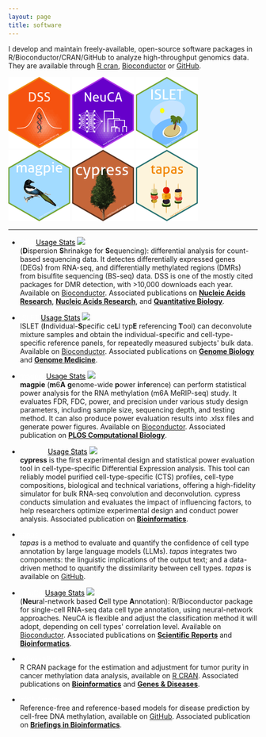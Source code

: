 ```yaml
---
layout: page
title: software
---
```



I develop and maintain freely-available, open-source software packages in R/Bioconductor/CRAN/GitHub to analyze high-throughput genomics 
data. They are available through [R cran](https://cran.r-project.org/), [Bioconductor](https://www.bioconductor.org/) 
or [GitHub](https://github.com/haoharryfeng). 


<p float="left">
  <img src="./assets/pics/DSS_hex.png" width="125" height="144" />
  <img src="./assets/pics/NeuCA_hex.png" width="125" height="144" />
 	<img src="./assets/pics/ISLET_hex.png" width="125" height="144" />
 	 	<img src="./assets/pics/magpie_hex.png" width="125" height="144" />
 	 	 	 	<img src="./assets/pics/cypress_hex.png" width="125" height="144" />
 	 	 	 		<img src="./assets/pics/tapas.png" width="125" height="144" />
 	 	 	 	
 	 	 	 	
<!--   		<img src="/img3.png" width="100" /> 	-->
</p>

---------------


- <a style="color: white;" class="btn btn-primary" href="https://bioconductor.org/packages/release/bioc/html/DSS.html">DSS</a> 
  <a style="color: black;" class="btn" href="http://bioconductor.org/packages/stats/bioc/DSS/">Usage Stats</a> 
  <img src="https://bioconductor.org/shields/years-in-bioc/DSS.svg"><br/>
  (**D**ispersion **S**hrinakge for **S**equencing): differential analysis for 
  count-based sequencing data. It detectes differentially expressed genes (DEGs) from RNA-seq, and differentially methylated regions (DMRs) from 
  bisulfite sequencing (BS-seq) data. DSS is one of the mostly cited packages for DMR detection, with >10,000 downloads each year. Available on [Bioconductor](https://bioconductor.org/packages/release/bioc/html/DSS.html). Associated publications on [**Nucleic Acids Research**](https://academic.oup.com/nar/article/42/8/e69/1074350), [**Nucleic Acids Research**](https://academic.oup.com/nar/article/43/21/e141/2468097), and [**Quantitative Biology**](https://onlinelibrary.wiley.com/doi/10.1007/s40484-019-0183-8). 

- <a  style="color: white;" class="btn btn-primary" href="https://www.bioconductor.org/packages/ISLET/">ISLET</a>
  <a style="color: black;" class="btn" href="http://bioconductor.org/packages/stats/bioc/ISLET/">Usage Stats</a> 
  <img src="https://bioconductor.org/shields/years-in-bioc/ISLET.svg"><br/>
  ISLET (**I**ndividual-**S**pecific ce**L**l typ**E** referencing **T**ool) can deconvolute mixture samples and obtain the individual-specific and cell-type-specific reference panels, for repeatedly measured subjects' bulk data. Available on [Bioconductor](https://www.bioconductor.org/packages/ISLET/). Associated publications on [**Genome Biology**](https://genomebiology.biomedcentral.com/articles/10.1186/s13059-023-03014-8) and [**Genome Medicine**](https://genomemedicine.biomedcentral.com/articles/10.1186/s13073-024-01338-z).
				       
- <a  style="color: white;" class="btn btn-primary" href="https://www.bioconductor.org/packages/magpie/">magpie</a>
  <a style="color: black;" class="btn" href="http://bioconductor.org/packages/stats/bioc/magpie/">Usage Stats</a> 
  <img src="https://bioconductor.org/shields/years-in-bioc/magpie.svg"><br/>
  **magpie** (**m**6**A** **g**enome-wide **p**ower **i**nf**e**rence) can perform statistical power analysis for the RNA methylation (m6A MeRIP-seq) study. It evaluates FDR, FDC, power, and precision under various study design parameters, including sample size, sequencing depth, and testing method. It can also produce power evaluation results into .xlsx files and generate power figures. Available on [Bioconductor](https://www.bioconductor.org/packages/magpie/). Associated publication on [**PLOS Computational Biology**](https://journals.plos.org/ploscompbiol/article?id=10.1371/journal.pcbi.1011875). 

- <a  style="color: white;" class="btn btn-primary" href="https://www.bioconductor.org/packages/cypress/">cypress</a>
  <a style="color: black;" class="btn" href="http://bioconductor.org/packages/stats/bioc/cypress/">Usage Stats</a> 
  <img src="https://bioconductor.org/shields/years-in-bioc/cypress.svg"><br/>
  **cypress**  is the first experimental design and statistical power evaluation tool in cell-type-specific Differential Expression analysis. This tool can reliably model purified cell-type-specific (CTS) profiles, cell-type compositions, biological and technical variations, offering a high-fidelity simulator for bulk RNA-seq convolution and deconvolution. cypress conducts simulation and evaluates the impact of influencing factors, to help researchers optimize experimental design and conduct power analysis. Associated publication on [**Bioinformatics**](https://academic.oup.com/bioinformatics/article/40/8/btae511/7735301).

- <a  style="color: white;" class="btn btn-primary" href="https://github.com/wxt175/tapas">tapas</a><br/> 
  *tapas* is a method to evaluate and quantify the confidence of cell type annotation by large language models (LLMs). *tapas* integrates two components: the linguistic implications of the output text; and a data-driven method to quantify the dissimilarity between cell types. *tapas* is available on [GitHub](https://github.com/wxt175/tapas).

- <a  style="color: white;" class="btn btn-primary" href="https://bioconductor.org/packages/NeuCA/">NeuCA</a>
  <a style="color: black;" class="btn" href="http://bioconductor.org/packages/stats/bioc/NeuCA/">Usage Stats</a> 
  <img src="https://bioconductor.org/shields/years-in-bioc/NeuCA.svg"><br/>
  (**Neu**ral-network based **C**ell type **A**nnotation): R/Bioconductor package for single-cell RNA-seq data cell type annotation, using neural-network approaches. NeuCA is flexible and adjust the classification method it will adopt, depending on cell types' correlation level. Available on [Bioconductor](https://bioconductor.org/packages/NeuCA/). Associated publications on [**Scientific Reports**](https://www.nature.com/articles/s41598-021-04473-4) and [**Bioinformatics**](https://academic.oup.com/bioinformatics/article/38/8/2361/6530279).
           
- <a  style="color: white;" class="btn btn-primary" href="https://CRAN.R-project.org/package=InfiniumPurify">InfiniumPurify</a><br/> 
  R CRAN package for the estimation and adjustment for tumor purity in cancer methylation data analysis, available on [R CRAN](https://CRAN.R-project.org/package=InfiniumPurify). Associated publications on [**Bioinformatics**](https://academic.oup.com/bioinformatics/article/33/17/2651/3796398) and [**Genes &amp; Diseases**](https://www.sciencedirect.com/science/article/pii/S2352304218300163). 
		    
- <a  style="color: white;" class="btn btn-primary" href="https://github.com/haoharryfeng/cfDNAmethy">cfDNAmethy</a><br/> 
  Reference-free and reference-based models for disease prediction by cell-free DNA methylation, available on [GitHub](https://github.com/haoharryfeng/cfDNAmethy). Associated publication on [**Briefings in Bioinformatics**](https://academic.oup.com/bib/article/20/2/585/4973009). 

